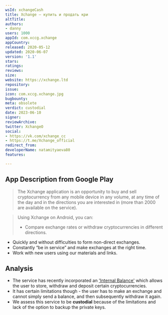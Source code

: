 ```yaml
---
wsId: xchangeCash
title: Xchange – купить и продать кри
altTitle: 
authors:
- danny 
users: 1000
appId: com.xccg.xchange
appCountry: 
released: 2020-05-12
updated: 2020-06-07
version: '1.1'
stars: 
ratings: 
reviews: 
size: 
website: https://xchange.ltd
repository: 
issue: 
icon: com.xccg.xchange.jpg
bugbounty: 
meta: obsolete
verdict: custodial
date: 2023-06-10
signer: 
reviewArchive: 
twitter: XchangeO
social:
- https://vk.com/xchange_cc
- https://t.me/Xchange_official 
redirect_from: 
developerName: natamityaeva80
features: 

---
```


## App Description from Google Play 

> The Xchange application is an opportunity to buy and sell cryptocurrency from any mobile device in any volume, at any time of the day and in the directions you are interested in (more than 2000 are available on the service).

> Using Xchange on Android, you can:
> - Compare exchange rates or withdraw cryptocurrencies in different directions.
- Quickly and without difficulties to form non-direct exchanges.
- Constantly “be in service” and make exchanges at the right time.
- Work with new users using our materials and links.

## Analysis 

- The service has recently incorporated an ['Internal Balance'](https://xchange.cash/en/faq/vnutrennij-balans.html) which allows the user to store, withdraw and deposit certain cryptocurrencies.
- It has certain limitations though - the user has to make an exchange and cannot simply send a balance, and then subsequently withdraw it again. 
- We assess this service to be **custodial** because of the limitations and lack of the option to backup the private keys.  
